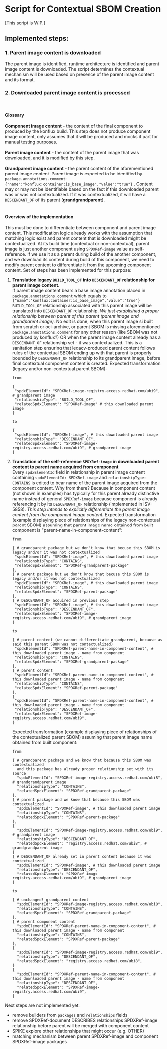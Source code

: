 # Script for Contextual SBOM Creation

[This script is WIP.]

## Implemented steps:

### 1. Parent image content is downloaded 
The parent image is identified, runtime architecture is identified and parent
image content is downloaded. The script determines the contextual mechanism will
be used based on presence of the parent image content and its format.

### 2. Downloaded parent image content is processed
<br>

#### Glossary
**Component image content** - the content of the final component to produced by the
konflux build. This step does not produce component image content, only assumes
that it will be produced and mocks it part for manual testing purposes.<br>
<br>
**Parent image content** - the content of the parent image that was downloaded, and
it is modified by this step.<br>
<br>
**Grandparent image content** - the parent content of the aforementioned parent image
content. Parent image is expected to be identified by `package.annotations.comment`:
`{"name":"konflux:container:is_base_image","value":"true"}` . Content may or may not
be identifiable based on the fact if this downloaded parent was or was not
contextualized. If it was contextualized, it will have a `DESCENDANT_OF` of its parent
(**grandgrandparent**).<br>
<br>

#### Overview of the implementation

This must be done to differentiate between component and parent image content.
This modification logic already works with the assumption that matching logic
exist and parent content that is downloaded might be contextualized. At its
build time (contextual or non-contextual), parent image is just another
component using `SPDXRef-image` value as self-reference. If we use it as a
parent during build of the another component, and we download its content
during build of this component, we need to modify parent content to differentiate
it from the upcoming component content.
Set of steps has been implemented for this purpose:
1. **Translation legacy `BUILD_TOOL_OF` into `DESCENDANT_OF` relationship for
parent image content.**<br>
If parent image content bears a base image annotation placed in
`package.annotations.comment` which equals to
`{"name":"konflux:container:is_base_image","value":"true"}`
`BUILD_TOOL_OF` relationship associated with this parent image will be translated
into `DESCENDANT_OF` relationship.
*We just established a proper relationship between parent of this parent (parent
image and grandparent image).*
No edit is done, when this parent image si built from scratch or oci-archive,
or parent SBOM is missing aforementioned `package.annotations.comment` for any
other reason (like SBOM was not produced by konflux?) OR when the parent image
content already has a `DESCENDANT_OF` relationship set - it was contextualized.
This is a sanitation step ensuring that legacy-produced parent content follows
rules of the contextual SBOM ending up with that parent is properly bounded by
`DESCENDANT_OF` relationship to its grandparent image, before final contextual
component content is created. Expected transformation (legacy and/or non-contextual
parent SBOM):
    ```
    from

    {
     "spdxElementId": "SPDXRef-image-registry.access.redhat.com/ubi9", # grandparent image
     "relationshipType": "BUILD_TOOL_OF",
     "relatedSpdxElement": "SPDXRef-image" # this downloaded parent image
    }

    to

    {
     "spdxElementId": "SPDXRef-image", # this downloaded parent image
     "relationshipType": "DESCENDANT_OF",
     "relatedSpdxElement": "SPDXRef-image-registry.access.redhat.com/ubi9", # grandparent image
    }
    ```
2. **Translation of the self-reference `SPDXRef-image` in downloaded parent content
to parent name acquired from component**<br>
Every `spdxElementId` field in relationship in parent image content containing
`spdxElementId: SPDXRef-image` and `relationshipType: CONTAINS` is edited to bear
name of the parent image acquired from the component content. Why from there?
Because in component content (not shown in examples) has typically for this parent
already distinctive name instead of general `SPDXRef-image` because component is
already referencing it by its `DESCENDANT_OF` relationship (implemented in ISV-5858).
*This step intends to explicitly differentiate the parent image content from
the component image content.*
Expected transformation (example displaying piece of relationships of the legacy
non-contextual parent SBOM) assuming that parent image name obtained from built
component is "parent-name-in-component-content":
    ```
    from

    { # grandparent package but we don't know that becuse this SBOM is legacy and/or it was not contextualized
     "spdxElementId": "SPDXRef-image", # this downloaded parent image
     "relationshipType": "CONTAINS",
     "relatedSpdxElement": "SPDXRef-grandparent-package"
    },
    { # parent package but we don't know that becuse this SBOM is legacy and/or it was not contextualized
     "spdxElementId": "SPDXRef-image", # this downloaded parent image
     "relationshipType": "CONTAINS",
     "relatedSpdxElement": "SPDXRef-parent-package"
    },
    { # DESCENDANT_OF acquired in previous step
     "spdxElementId": "SPDXRef-image", # this downloaded parent image
     "relationshipType": "DESCENDANT_OF",
     "relatedSpdxElement": "SPDXRef-image-registry.access.redhat.com/ubi9", # grandparent image
    }
    
    to 
    
    { # parent content (we cannot differentiate grandparent, because as said this parent SBOM was not contextualized)
     "spdxElementId": "SPDXRef-parent-name-in-component-content", # this downloaded parent image - name from component
     "relationshipType": "CONTAINS",
     "relatedSpdxElement": "SPDXRef-grandparent-package"
    },
    { # parent content
     "spdxElementId": "SPDXRef-parent-name-in-component-content", # this downloaded parent image - name from component
     "relationshipType": "CONTAINS",
     "relatedSpdxElement": "SPDXRef-parent-package"
    },
    {
     "spdxElementId": "SPDXRef-parent-name-in-component-content", # this downloaded parent image - name from component
     "relationshipType": "DESCENDANT_OF",
     "relatedSpdxElement": "SPDXRef-image-registry.access.redhat.com/ubi9",
    }
    ```
    Expected transformation (example displaying piece of relationships of the
    contextualized parent SBOM) assuming that parent image name obtained from built
    component:
    ```
    from

    { # grandparent package and we know that because this SBOM was contextualized
      and this package has already proper relationship set with its source
      "spdxElementId": "SPDXRef-image-registry.access.redhat.com/ubi8", # grandgrandparent image
      "relationshipType": "CONTAINS",
      "relatedSpdxElement": "SPDXRef-grandparent-package"
    },
    { # parent package and we know that because this SBOM was contextualized
      "spdxElementId": "SPDXRef-image", # this downloaded parent image
      "relationshipType": "CONTAINS",
      "relatedSpdxElement": "SPDXRef-parent-package"
    },
    { 
      "spdxElementId": "SPDXRef-image-registry.access.redhat.com/ubi9", # grandparent image
      "relationshipType": "DESCENDANT_OF",
      "relatedSpdxElement": "registry.access.redhat.com/ubi8", # grandgrandparent image
    }
    { # DESCENDANT_OF already set in parent content because it was contextualized
      "spdxElementId": "SPDXRef-image", # this downloaded parent image
      "relationshipType": "DESCENDANT_OF",
      "relatedSpdxElement": "SPDXRef-image-registry.access.redhat.com/ubi9", # grandparent image
    }
    
    to 
    
    { # unchanged! grandparent content
      "spdxElementId": "SPDXRef-image-registry.access.redhat.com/ubi8",
      "relationshipType": "CONTAINS",
      "relatedSpdxElement": "SPDXRef-grandparent-package"
    },
    { # parent component content
      "spdxElementId": "SPDXRef-parent-name-in-component-content", # this downloaded parent image - name from component
      "relationshipType": "CONTAINS",
      "relatedSpdxElement": "SPDXRef-parent-package"
    },
    {
      "spdxElementId": "SPDXRef-image-registry.access.redhat.com/ubi9",
      "relationshipType": "DESCENDANT_OF",
      "relatedSpdxElement": "registry.access.redhat.com/ubi8",
    }
    {
      "spdxElementId": "SPDXRef-parent-name-in-component-content", # this downloaded parent image - name from component
      "relationshipType": "DESCENDANT_OF",
      "relatedSpdxElement": "SPDXRef-image-registry.access.redhat.com/ubi9",
    }
    ```

Next steps are not implemented yet:
- remove builders from `packages` and `relationships` fields
- remove SPDXRef-document DESCRIBES relationships SPDXRef-image
relationship before parent will be merged with component content
- SPIKE explore other relationships that might occur (e.g. OTHER)
- matching mechanism between parent SPDXRef-image and component
SPDXRef-image packages
